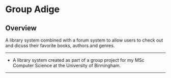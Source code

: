 # Group Adige

## Overview

A library system combined with a forum system to allow users to check out and dicuss their favorite books, authors and genres.

---

* A library system created as part of a group project for my MSc Computer Science at the University of Birmingham.

---

